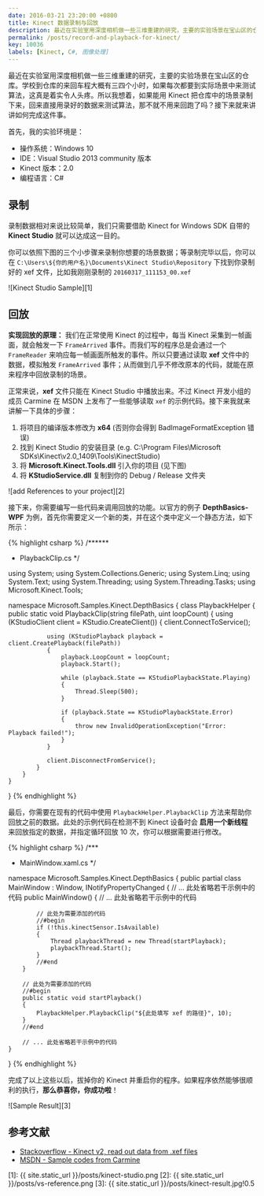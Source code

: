 ```yaml
---
date: 2016-03-21 23:20:00 +0800
title: Kinect 数据录制与回放
description: 最近在实验室用深度相机做一些三维重建的研究，主要的实验场景在宝山区的仓库。学校到仓库的来回车程大概有三四个小时，如果每次都要到实际场景中来测试算法，这真是着实令人头疼。所以我想着，如果能用 Kinect 把仓库中的场景录制下来，回来直接用录好的数据来测试算法，那不就不用来回跑了吗？
permalink: /posts/record-and-playback-for-kinect/
key: 10036
labels: [Kinect, C#, 图像处理]
---
```


最近在实验室用深度相机做一些三维重建的研究，主要的实验场景在宝山区的仓库。学校到仓库的来回车程大概有三四个小时，如果每次都要到实际场景中来测试算法，这真是着实令人头疼。所以我想着，如果能用 Kinect 把仓库中的场景录制下来，回来直接用录好的数据来测试算法，那不就不用来回跑了吗？接下来就来讲讲如何完成这件事。

首先，我的实验环境是：

- 操作系统：Windows 10
- IDE：Visual Studio 2013 community 版本
- Kinect 版本：2.0
- 编程语言：C#

## 录制

录制数据相对来说比较简单，我们只需要借助 Kinect for Windows SDK 自带的 **Kinect Studio** 就可以达成这一目的。

你可以依照下图的三个小步骤来录制你想要的场景数据；等录制完毕以后，你可以在 `C:\Users\${你的用户名}\Documents\Kinect Studio\Repository` 下找到你录制好的 xef 文件，比如我刚刚录制的 `20160317_111153_00.xef`

![Kinect Studio Sample][1]

## 回放

**实现回放的原理：** 我们在正常使用 Kinect 的过程中，每当 Kinect 采集到一帧画面，就会触发一下 `FrameArrived` 事件。而我们写的程序总是会通过一个 `FrameReader` 来响应每一帧画面所触发的事件。所以只要通过读取 **xef** 文件中的数据，模拟触发 `FrameArrived` 事件；从而做到几乎不修改原本的代码，就能在原来程序中回放录制的场景。

正常来说，**xef** 文件只能在 Kinect Studio 中播放出来。不过 Kinect 开发小组的成员 Carmine 在 MSDN 上发布了一些能够读取 `xef` 的示例代码。接下来我就来讲解一下具体的步骤：

1. 将项目的编译版本修改为 **x64** (否则你会得到 BadImageFormatException 错误)
2. 找到 Kinect Studio 的安装目录 (e.g. C:\Program Files\Microsoft SDKs\Kinect\v2.0_1409\Tools\KinectStudio)
3. 将 **Microsoft.Kinect.Tools.dll** 引入你的项目 (见下图)
4. 将 **KStudioService.dll** 复制到你的 Debug / Release 文件夹

![add References to your project][2]

接下来，你需要编写一些代码来调用回放的功能。以官方的例子 **DepthBasics-WPF** 为例，首先你需要定义一个新的类，并在这个类中定义一个静态方法，如下所示：

{% highlight csharp %}
/******
 * PlaybackClip.cs
 */

using System;
using System.Collections.Generic;
using System.Linq;
using System.Text;
using System.Threading;
using System.Threading.Tasks;
using Microsoft.Kinect.Tools;

namespace Microsoft.Samples.Kinect.DepthBasics
{
    class PlaybackHelper
    {
        public static void PlaybackClip(string filePath, uint loopCount)
        {
            using (KStudioClient client = KStudio.CreateClient())
            {
               client.ConnectToService();
               
               using (KStudioPlayback playback = client.CreatePlayback(filePath))
               {
                   playback.LoopCount = loopCount;
                   playback.Start();
        
                   while (playback.State == KStudioPlaybackState.Playing)
                   {
                       Thread.Sleep(500);
                   }
        
                   if (playback.State == KStudioPlaybackState.Error)
                   {
                       throw new InvalidOperationException("Error: Playback failed!");
                   }
               }
        
               client.DisconnectFromService();
            }
        }
    }
}
{% endhighlight %}

最后，你需要在现有的代码中使用 `PlaybackHelper.PlaybackClip` 方法来帮助你回放之前的数据。此处的示例代码在检测不到 Kinect 设备时会 **启用一个新线程** 来回放指定的数据，并指定循环回放 10 次，你可以根据需要进行修改。

{% highlight csharp %}
/***
 * MainWindow.xaml.cs
 */
 
namespace Microsoft.Samples.Kinect.DepthBasics
{
    public partial class MainWindow : Window, INotifyPropertyChanged
    {
        // ... 此处省略若干示例中的代码
		public MainWindow()
        {
            // ... 此处省略若干示例中的代码

            // 此处为需要添加的代码
            //#begin
            if (!this.kinectSensor.IsAvailable)
            {
                Thread playbackThread = new Thread(startPlayback);
                playbackThread.Start();
            }
            //#end
        }

        // 此处为需要添加的代码
        //#begin
        public static void startPlayback()
        {
            PlaybackHelper.PlaybackClip("${此处填写 xef 的路径}", 10);
        }
        //#end
        
        // ... 此处省略若干示例中的代码
    }
}
{% endhighlight %}

完成了以上这些以后，拔掉你的 Kinect 并重启你的程序。如果程序依然能够很顺利的执行，**那么恭喜你，你成功啦**！

![Sample Result][3]


## 参考文献

- [Stackoverflow - Kinect v2, read out data from .xef files](https://stackoverflow.com/questions/27280689/kinect-v2-read-out-data-from-xef-files)
- [MSDN - Sample codes from Carmine](https://social.msdn.microsoft.com/Forums/en-US/59c97d1e-79f6-4dd0-8fae-73080a2c7b18/documentation-for-microsoftkinecttools-api?forum=kinectv2sdk&prof=required)

[1]: {{ site.static_url }}/posts/kinect-studio.png
[2]: {{ site.static_url }}/posts/vs-reference.png
[3]: {{ site.static_url }}/posts/kinect-result.jpg!0.5